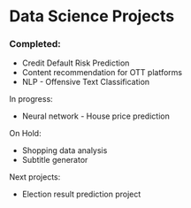 # Data Science Projects

### Completed:
- Credit Default Risk Prediction
- Content recommendation for OTT platforms
- NLP - Offensive Text Classification

In progress:
- Neural network - House price prediction

On Hold:
- Shopping data analysis
- Subtitle generator

Next projects:
- Election result prediction project
